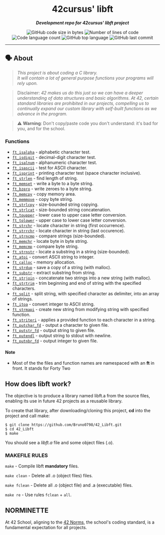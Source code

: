 <h1 align="center">
	42cursus' libft
</h1>

<p align="center">
	<b><i>Development repo for 42cursus' libft project</i></b><br>
</p>

<p align="center">
	<img alt="GitHub code size in bytes" src="https://img.shields.io/github/languages/code-size/bruno0798/42_libft?color=blueviolet" />
	<img alt="Number of lines of code" src="https://img.shields.io/tokei/lines/github/bruno0798/42_libft?color=blueviolet" />
	<img alt="Code language count" src="https://img.shields.io/github/languages/count/bruno0798/42_libft?color=blue" />
	<img alt="GitHub top language" src="https://img.shields.io/github/languages/top/bruno0798/42_libft?color=blue" />
	<img alt="GitHub last commit" src="https://img.shields.io/github/last-commit/bruno0798/42_libft?color=brightgreen" />
</p>

---

## 🗣️ About

> _This project is about coding a C library.<br>
It will contain a lot of general purpose functions your programs will rely upon._

> Disclaimer: *42 makes us do this just so we can have a deeper understanding of data structures 
and basic algorithms. At 42, certain standard libraries are prohibited in our projects, compelling us to continually expand our custom library with self-built functions as we advance in the program.*

> ⚠️ **Warning**: Don't copy/paste code you don't understand: it's bad for you, and for the school.

### Functions


* [`ft_isalpha`](42_libft/ft_isalpha.c)			- alphabetic character test.
* [`ft_isdigit`](42_libft/ft_isdigit.c)			- decimal-digit character test.
* [`ft_isalnum`](42_libft/ft_isalnum.c)			- alphanumeric character test.
* [`ft_isascii`](42_libft/ft_isascii.c)			- test for ASCII character.
* [`ft_isprint`](42_libft/ft_isprint.c)			- printing character test (space character inclusive).
* [`ft_strlen`](42_libft/ft_strlen.c)				- find length of string.
* [`ft_memset`](42_libft/ft_memset.c)		- write a byte to a byte string.
* [`ft_bzero`](42_libft/ft_bzero.c)		- write zeroes to a byte string.
* [`ft_memcpy`](42_libft/ft_memcpy.c)		- copy memory area.
* [`ft_memmove`](42_libft/ft_memmove.c)	- copy byte string.
* [`ft_strlcpy`](42_libft/ft_strlcpy.c)			- size-bounded string copying.
* [`ft_strlcat`](42_libft/ft_strlcat.c)			- size-bounded string concatenation.
* [`ft_toupper`](42_libft/ft_toupper.c)			- lower case to upper case letter conversion.
* [`ft_tolower`](42_libft/ft_tolower.c)			- upper case to lower case letter conversion.
* [`ft_strchr`](42_libft/ft_strchr.c)				- locate character in string (first occurrence).
* [`ft_strrchr`](42_libft/ft_strrchr.c)			- locate character in string (last occurence).
* [`ft_strncmp`](42_libft/ft_strncmp.c) 			- compare strings (size-bounded).
* [`ft_memchr`](42_libft/ft_memchr.c)		- locate byte in byte string.
* [`ft_memcmp`](42_libft/ft_memcmp.c)		- compare byte string.
* [`ft_strnstr`](42_libft/ft_strnstr.c)			- locate a substring in a string (size-bounded).
* [`ft_atoi`](42_libft/ft_atoi.c)		- convert ASCII string to integer.
* [`ft_calloc`](42_libft/ft_calloc.c)	- memory allocation.
* [`ft_strdup`](42_libft/ft_strdup.c)				- save a copy of a string (with malloc).
* [`ft_substr`](42_libft/ft_substr.c)				- extract substring from string.
* [`ft_strjoin`](42_libft/ft_strjoin.c)			- concatenate two strings into a new string (with malloc).
* [`ft_strtrim`](42_libft/ft_strtrim.c)			- trim beginning and end of string with the specified characters.
* [`ft_split`](42_libft/ft_split.c)				- split string, with specified character as delimiter, into an array of strings.
* [`ft_itoa`](42_libft/ft_itoa.c)					- convert integer to ASCII string.
* [`ft_strmapi`](42_libft/ft_strmapi.c)			- create new string from modifying string with specified function.
* [`ft_striteri`](42_libft/ft_striteri.c)			- applies a provided function to each character in a string.
* [`ft_putchar_fd`](42_libft/ft_putchar_fd.c)		- output a character to given file.
* [`ft_putstr_fd`](42_libft/ft_putstr_fd.c)		- output string to given file.
* [`ft_putendl`](42_libft/ft_putendl.c) 	- output string to stdout with newline.
* [`ft_putnbr_fd`](42_libft/ft_putnbr_fd.c)		- output integer to given file.


#### Note

- Most of the the files and function names are namespaced with an **ft** in front. It stands for Forty Two

## How does libft work?

The objective is to produce a library named libft.a from the source files, enabling its use in future 42 projects as a reusable library.

To create that library, after downloading/cloning this project, **cd** into the project and call make:
```
$ git clone https://github.com/Bruno0798/42_Libft.git
$ cd 42_Libft
$ make
```

You should see a *libft.a* file and some object files (.o).

### MAKEFILE RULES

`make` - Compile libft **mandatory** files.

`make clean` - Delete all .o (object files) files.

`make fclean` - Delete all .o (object file) and .a (executable) files.

`make re` - Use rules `fclean` + `all`.


## NORMINETTE
At 42 School, aligning to the [42 Norms](https://github.com/Bruno0798/42_libft/en_norm.pdf), the school's coding standard, is a fundamental expectation for all projects.
